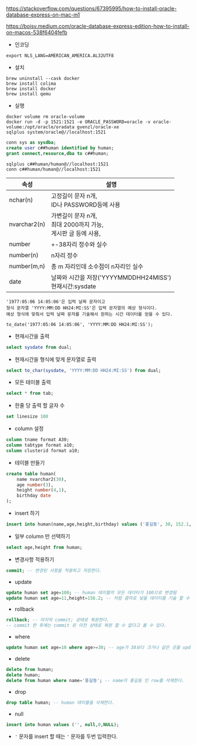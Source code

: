 https://stackoverflow.com/questions/67395995/how-to-install-oracle-database-express-on-mac-m1

https://boisv.medium.com/oracle-database-express-edition-how-to-install-on-macos-538f6404fefb

- 인코딩
```shell
export NLS_LANG=AMERICAN_AMERICA.AL32UTF8
```
- 설치
```shell
brew uninstall --cask docker
brew install colima
brew install docker
brew install qemu
```
- 실행
```shell
docker volume rm oracle-volume
docker run -d -p 1521:1521 -e ORACLE_PASSWORD=oracle -v oracle-volume:/opt/oracle/oradata gvenzl/oracle-xe
sqlplus system/oracle@//localhost:1521
```

```sql
conn sys as sysdba;
create user c##human identified by human;
grant connect,resource,dba to c##human;
```

```
sqlplus c##human/human@//localhost:1521
conn c##human/human@//localhost:1521
```
|속성|설명|
|---|---|
|nchar(n)|고정길이 문자 n개, <br>ID나 PASSWORD등에 사용|
|nvarchar2(n)|가변길이 문자 n개, <br>최대 2000까지 가능,<br> 게시판 글 등에 사용,|
|number|+-38자리 정수와 실수|
|number(n)|n자리 정수|
|number(m,n)|총 m 자리인데 소수점이 n자리인 실수|
|date|날짜와 시간을 저장('YYYYMMDDHH24MISS')<br>현재시간:sysdate|

```
'1977:05:06 14:05:06'은 입력 날짜 문자이고
형식 문자열 'YYYY:MM:DD HH24:MI:SS'은 입력 문자열의 예상 형식이다.
예상 형식에 맞춰서 입력 날짜 문자를 기술해서 원하는 시간 데이터를 얻을 수 있다.
```
```
to_date('1977:05:06 14:05:06', 'YYYY:MM:DD HH24:MI:SS');
```
- 현재시간을 출력
```sql
select sysdate from dual;
```
- 현재시간을 형식에 맞게 문자열로 출력
```sql
select to_char(sysdate, 'YYYY:MM:DD HH24:MI:SS') from dual;
```

- 모든 테이블 출력
```sql
select * from tab;
```
- 한줄 당 출력 할 글자 수
```sql
set linesize 100
```
- column 설정
```sql
column tname format A30;
column tabtype format a10;
column clusterid format a10;
```
- 테이블 만들기
```sql
create table human(
    name nvarchar2(30),
    age number(3),
    height number(4,1),
    birthday date
);
```
- insert 하기
```sql
insert into human(name,age,height,birthday) values ('홍길동', 30, 152.1, to_date('2000:02:03 00:00:00', 'YYYY:MM:DD HH24:MI:SS'));
```
- 일부 column 만 선택하기
```sql
select age,height from human;
```
- 변경사항 적용하기
```sql
commit; -- 변경된 사항을 적용하고 저장한다.
```
- update
```sql
update human set age=100; -- human 테이블의 모든 데이터가 100으로 변경됨
update human set age=11,height=156.2; -- 처럼 콤마로 넣을 데이터를 기술 할 수 있다.
```
- rollback
```sql
rollback; -- 마지막 commit; 상태로 복원한다.
-- commit 한 후에는 commit 된 이전 상태로 복원 할 수 없다고 볼 수 있다.
```
- where
```sql
update human set age=10 where age>=30; -- age가 30보다 크거나 같은 곳을 update 한다.
```
- delete
```sql
delete from human;
delete human;
delete from human where name='홍길동'; -- name이 홍길동 인 row를 삭제한다.
```
- drop
```sql
drop table human; -- human 테이블을 삭제한다.
```
- null
```sql
insert into human values ('', null,0,NULL);
```
- `'` 문자를 insert 할 때는 `'` 문자를 두번 입력한다.

